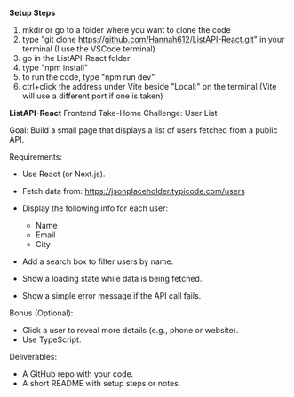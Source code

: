 **Setup Steps**
  1. mkdir or go to a folder where you want to clone the code 
  2. type "git clone https://github.com/Hannah612/ListAPI-React.git" in your terminal (I use the VSCode terminal)
  3. go in the ListAPI-React folder
  4. type "npm install"
  5. to run the code, type "npm run dev" 
  6. ctrl+click the address under Vite beside "Local:" on the terminal (Vite will use a different port if one is taken)

**ListAPI-React**
Frontend Take-Home Challenge: User List

Goal: Build a small page that displays a list of users fetched from a public API.

Requirements:

- Use React (or Next.js).
- Fetch data from: https://jsonplaceholder.typicode.com/users

- Display the following info for each user:
  - Name
  - Email
  - City
  
- Add a search box to filter users by name.
- Show a loading state while data is being fetched.
- Show a simple error message if the API call fails.

Bonus (Optional):
- Click a user to reveal more details (e.g., phone or website).
- Use TypeScript.

Deliverables:
- A GitHub repo with your code.
- A short README with setup steps or notes.
